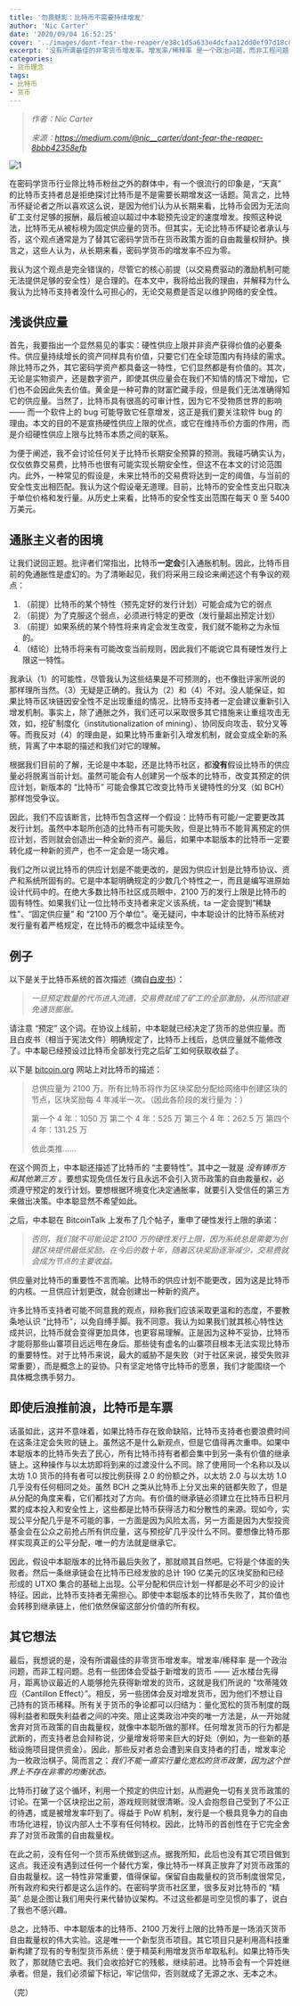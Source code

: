 ```yaml
---
title: '勿畏魅影：比特币不需要持续增发'
author: 'Nic Carter'
date: '2020/09/04 16:52:25'
cover: '../images/dont-fear-the-reaper/e38c1d5a633e4dcfaa12dd0ef97d18c8.png'
excerpt: '没有所谓最佳的非零货币增发率。增发率/稀释率 是一个政治问题，而非工程问题'
categories:
- 货币理念
tags:
- 比特币
- 货币
---
```


> *作者：Nic Carter*
>
> *来源：<https://medium.com/@nic__carter/dont-fear-the-reaper-8bbb42358efb>*



![1](../images/dont-fear-the-reaper/e38c1d5a633e4dcfaa12dd0ef97d18c8.png)

在密码学货币行业除比特币粉丝之外的群体中，有一个很流行的印象是，“天真” 的比特币支持者总是拒绝探讨比特币是不是需要长期增发这一话题。简言之，比特币怀疑论者之所以喜欢这么说，是因为他们认为从长期来看，比特币会因为无法向矿工支付足够的报酬，最后被迫以超过中本聪预先设定的速度增发。按照这种说法，比特币无从被标榜为固定供应量的货币。但其实，无论比特币怀疑论者承认与否，这个观点通常是为了替其它密码学货币在货币政策方面的自由裁量权辩护。换言之，这些人认为，从长期来看，密码学货币的增发率不应为零。

我认为这个观点是完全错误的，尽管它的核心前提（以交易费驱动的激励机制可能无法提供足够的安全性）是合理的。在本文中，我将给出我的理由，并解释为什么我认为比特币支持者没什么可担心的，无论交易费是否足以维护网络的安全性。

## 浅谈供应量

首先，我要指出一个显然易见的事实：硬性供应上限并非资产获得价值的必要条件。供应量持续增长的资产同样具有价值，只要它们在全球范围内有持续的需求。除比特币之外，其它密码学资产都具备这一特性，它们显然都是有价值的。其次，无论是实物资产，还是数字资产，即使其供应量会在我们不知情的情况下增加，它们也不会因此失去价值。黄金是一种可靠的财富贮藏手段，但是我们无法准确得知它的供应量。当然了，比特币具有很高的可审计性，因为它不受物质世界的影响 —— 而一个软件上的 bug 可能导致它任意增发，这正是我们要关注软件 bug 的理由。本文的目的不是宣扬硬性供应上限的优点，或它在维持币价方面的作用，而是介绍硬性供应上限与比特币本质之间的联系。

为便于阐述，我不会讨论任何关于比特币长期安全预算的预测。我碰巧确实认为，仅仅依靠交易费，比特币也很有可能实现长期安全性，但这不在本文的讨论范围内。此外，一种常见的假设是，未来比特币的交易费将达到一定的阈值，与当前的安全性支出相匹配。我认为这个假设毫无道理。目前，比特币的安全性支出只取决于单位价格和发行量。从历史上来看，比特币的安全性支出范围在每天 0 至 5400 万美元。

## 通胀主义者的困境

让我们说回正题。批评者们常指出，比特币**一定会**引入通胀机制。因此，比特币目前的免通胀性是虚幻的。为了清晰起见，我们将采用三段论来阐述这个有争议的观点：

1. （前提）比特币的某个特性（预先定好的发行计划）可能会成为它的弱点
2. （前提）为了克服这个弱点，必须进行特定的更改（发行量超出预定计划）
3. （前提）如果系统的某个特性将来肯定会发生改变，我们就不能称之为永恒的。
4. （结论）比特币将来有可能改变当前规则，因此我们不能说它具有硬性发行上限这一特性。

我承认（1）的可能性，尽管我认为这些结果是不可预测的，也不像批评家所说的那样理所当然。（3）无疑是正确的。我认为（2）和（4）不对。没人能保证，如果比特币区块链因安全性不足出现重组的情况，比特币支持者一定会建议重新引入增发机制。事实上，除了通胀之外，我们还可以采取很多其它措施来让重组攻击无效，如，挖矿制度化（institutionalization of mining）、协同反向攻击、软分叉等等。而我反对（4）的理由是，如果比特币重新引入增发机制，就会变成全新的系统，背离了中本聪的描述和我们对它的理解。

根据我们目前的了解，无论是中本聪，还是比特币社区，都**没有**假设比特币的供应量必将脱离当前计划。虽然可能会有人创建另一个版本的比特币，改变其预定的供应计划，新版本的 “比特币” 可能会像其它改变比特币关键特性的分叉（如 BCH）那样饱受争议。

因此，我们不应该断言，比特币包含这样一个假设：比特币有可能/一定要更改其发行计划。虽然中本聪所创造的比特币有可能失败，但是比特币不能背离预定的供应计划，否则就会创造出一种全新的资产。最后，如果中本聪版本的比特币一定要转化成一种新的资产，也不一定会是一场灾难。

我们之所以说比特币的供应计划是不能更改的，是因为供应计划是比特币协议、资产和系统所固有的。它是中本聪明确规定的少数几个特性之一，而且是编写进原始设计代码中的。在绝大多数比特币社区成员眼中，2100 万的发行上限是比特币的固有特性。如果我们让一位比特币支持者来定义该系统，ta 一定会提到“稀缺性”、“固定供应量” 和 “2100 万个单位”。毫无疑问，中本聪设计的比特币系统对发行量有着严格规定，在比特币的概念中延续至今。

## 例子

以下是关于比特币系统的首次描述（摘自[白皮书](https://bitcoin.org/bitcoin.pdf)）：

> *一旦预定数量的代币进入流通，交易费就成了矿工的全部激励，从而彻底避免通货膨胀。*

请注意 “预定” 这个词。在协议上线前，中本聪就已经决定了货币的总供应量。而且白皮书（相当于宪法文件）明确规定了，比特币上线后，总供应量就不能修改了。中本聪已经预设过比特币全部发行完之后矿工如何获取收益了。

以下是 [bitcoin.org](https://web.archive.org/web/20090131115053/http://bitcoin.org:80/) 网站上对比特币的描述：

> 总供应量为 2100 万。所有比特币将作为区块奖励分配给网络中创建区块的节点，区块奖励每 4 年减半一次。（因此各阶段的发行量为：）
>
> 第一个 4 年：1050 万
> 第二个 4 年：525 万
> 第三个 4 年：262.5 万
> 第四个 4 年：131.25 万
>
> 依此类推……

在这个网页上，中本聪还描述了比特币的 “主要特性”。其中之一就是 *没有铸币方和其他第三方* 。要想实现免信任发行且永远不会引入货币政策的自由裁量权，必须遵守预定的发行计划。要想根据环境变化决定通胀率，就要引入受信任的第三方来做出决策。中本聪显然不希望如此。

之后，中本聪在 BitcoinTalk 上发布了几个帖子，重申了硬性发行上限的承诺：

> *否则，我们就不可能设定 2100 万的硬性发行上限，因为系统总是需要为创建区块提供最低奖励。在今后的数十年，随着区块奖励逐渐减少，交易费就会成为节点的主要收益。*

供应量对比特币的重要性不言而喻。比特币的供应计划不能更改，因为这是比特币的内核。一旦供应计划更改，就会创建出一种新的资产。

许多比特币支持者可能不同意我的观点，辩称我们应该采取更温和的态度，不要教条地认识 “比特币”，以免自缚手脚。我不同意。我认为如果我们就其核心特性达成共识，比特币就会变得更加具体，也更容易理解。正是因为这种不妥协，比特币才能将那些山寨项目远远甩在身后。那些徒有虚名的山寨项目根本无法实现比特币的重要特性。对于比特币来说，最大的威胁不是失败（对于社区来说，接受失败非常重要），而是概念上的妥协。只有坚定地恪守比特币的愿景，我们才能围绕一个具体概念携手努力。

## 即使后浪推前浪，比特币是车票

话虽如此，这并不意味着，如果比特币存在致命缺陷，比特币支持者也要浪费时间在这条注定会失败的链上。虽然这不是什么新观点，但是它值得再次重申。如果中本聪版本的比特币失去了民心，所有比特币持有者都会集中到另一条有价值的继承链上。这种操作与以太坊即将到来的过渡没什么不同。除了使用同一个名称以及以太坊 1.0 货币的持有者可以按比例获得 2.0 的份额之外，以太坊 2.0 与以太坊 1.0 几乎没有任何相同之处。虽然 BCH 之类从比特币上分叉出来的链都失败了，但是从分配的角度来看，它们都找对了方向。有价值的继承链必须建立在比特币日积月累的成本投入和安全性上，这些都是比特币获得活力和分散性的来源。现如今，实现公平分配几乎是不可能的事，一方面是因为风险太高，另一方面是因为大型投资基金会在公众之前抢占所有供应量，这与预挖矿几乎没什么不同。要想像比特币那样实现真正的公平分配，唯一的方法就是继承它。

因此，假设中本聪版本的比特币最后失败了，那就顺其自然吧。它将是个体面的失败者。然后一条继承链会在比特币已经发放的总计 190 亿美元的区块奖励和已经形成的 UTXO 集合的基础上出现。公平分配和供应计划一样都是必不可少的设计特征。因此，比特币支持者无需担心。即使中本聪版本的比特币失败了，其价值也会转移到继承链上，他们依然保留这部分价值的所有权。

## 其它想法

最后，我想说的是，没有所谓最佳的非零货币增发率。增发率/稀释率 是一个政治问题，而非工程问题。总有一些团体会受益于新增发的货币 —— 近水楼台先得月，距离协议最近的人能够抢先获得新增发的货币，这就是我们所说的 “坎蒂隆效应（Cantillon Effect）”。相反，另一些团体会反对增发货币，因为他们不想让自己持有的货币稀释。所有关于货币的争论都可以归结为：量化宽松的货币制度的既得利益者和既失利益者之间的冲突。阻止这类政治冲突的唯一方法是，从一开始就舍弃对货币政策的自由裁量权，就像中本聪所做的那样。任何增发货币的行为都是武断的，而支持者总会辩称说，少量增发将带来巨大的好处（例如，为一些新的基础设施项目提供资金）。因此，那些反对者总会遭到来自支持者的打击，增发率沦为一枚政治棋子。简而言之：*我们不能一直实行量化宽松的货币政策，因为这个世界上不存在非零的均衡状态。*

比特币打破了这个循环，利用一个预定的供应计划，从而避免一切有关货币政策的讨论。在第一个区块挖出之前，游戏规则就很清晰。没人会抱怨自己受到了不公正的待遇，或是被增发率吓到了。得益于 PoW 机制，发行是一个极具竞争力的自由市场化进程，协议内部人士不享有任何特权。因此，比特币的首创性在于它完全舍弃了对货币政策的自由裁量权。

在此之前，没有任何一个货币系统做到这点。据我所知，此后也没有其它项目做到这点。我还没有遇到过任何一个替代方案，像比特币一样真正放弃了对货币政策的自由裁量权。这一特性非常重要，值得保留。保留自由裁量权的货币制度很常见，所有政府和央行都是这么运作的。在密码学货币社区里，很多反对比特币的 “精英” 总是企图让我们用央行来代替协议架构。不过这些都是司空见惯的事了，说白了我也不感兴趣。

总之，比特币、中本聪版本的比特币、2100 万发行上限的比特币是一场消灭货币自由裁量权的伟大实验。这是唯一一个新型货币项目。其它项目只是利用高科技重新构建了现有的专制型货币系统：便于精英利用增发货币牟取私利。如果比特币失败了，那就随它去吧。我们会收拾好它的残骸，继续前进。比特币会有一个异姓继承者。但是，我们必须留下标记，牢记信仰，否则就成了无源之水、无本之木。

（完）
